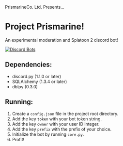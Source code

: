 PrismarineCo. Ltd. Presents...
# Project Prismarine!
An experimental moderation and Splatoon 2 discord bot!

[![Discord Bots](https://discordbots.org/api/widget/568469437284614174.svg)](https://discordbots.org/bot/568469437284614174)

## Dependencies:
- discord.py (1.1.0 or later)
- SQLAlchemy (1.3.4 or later)
- dblpy (0.3.0)

## Running:
1. Create a `config.json` file in the project root directory.
2. Add the key `token` with your bot token string.
3. Add the key `owner` with your user ID integer.
4. Add the key `prefix` with the prefix of your choice.
5. Initialize the bot by running `core.py`.
6. Profit!
